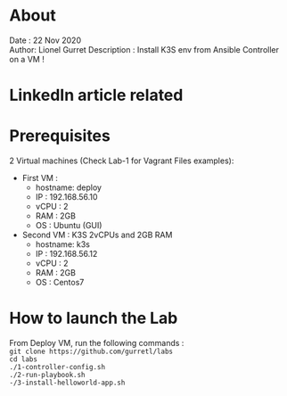 # About
Date : 22 Nov 2020  
Author: Lionel Gurret
Description : Install K3S env from Ansible Controller on a VM !
# LinkedIn article related
# Prerequisites
2 Virtual machines (Check Lab-1 for Vagrant Files examples):  
* First VM :  
    * hostname: deploy
    * IP : 192.168.56.10
    * vCPU : 2
    * RAM : 2GB
    * OS : Ubuntu (GUI)
* Second VM : K3S 2vCPUs and 2GB RAM  
    * hostname: k3s
    * IP : 192.168.56.12
    * vCPU : 2
    * RAM : 2GB
    * OS : Centos7
# How to launch the Lab
From Deploy VM, run the following commands :  
`git clone https://github.com/gurretl/labs`  
`cd labs`  
`./1-controller-config.sh`  
`./2-run-playbook.sh`  
`-/3-install-helloworld-app.sh`  
